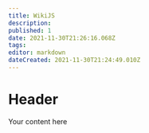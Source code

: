 ```yaml
---
title: WikiJS
description: 
published: 1
date: 2021-11-30T21:26:16.068Z
tags: 
editor: markdown
dateCreated: 2021-11-30T21:24:49.010Z
---
```


# Header
Your content here